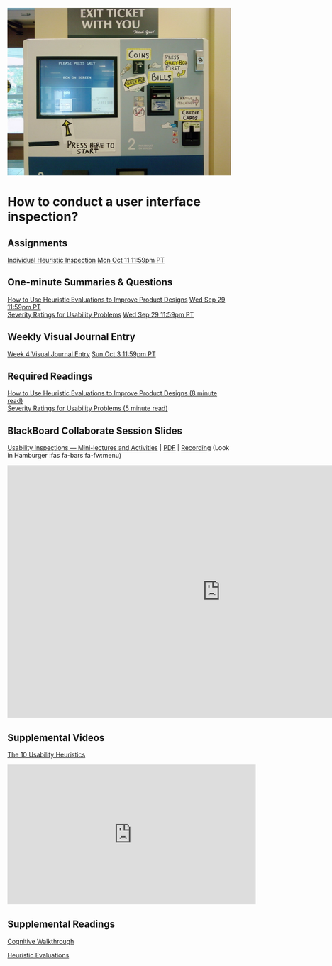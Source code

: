 ![Complex User Interface](assets/images/2760207306_21ac555261_b.jpg ':class=banner-image')

# How to conduct a user interface inspection?

## Assignments
[Individual Heuristic Inspection](https://canvas.sfu.ca/courses/64326/assignments/662758) <span class='badge'> [Mon Oct 11 11:59pm PT](https://www.timeanddate.com/worldclock/fixedtime.html?msg=CMPT-363+Individual+Heuristic+Inspection+Due+Date&iso=20211011T2359&p1=256)</span>  

## One-minute Summaries & Questions
[How to Use Heuristic Evaluations to Improve Product Designs](https://canvas.sfu.ca/courses/64326/assignments/662752) <span class='badge'> [Wed Sep 29 11:59pm PT](https://www.timeanddate.com/worldclock/fixedtime.html?msg=One-minute+Summaries+for+Week+4+Due+Date&iso=20210929T235900&p1=256)</span>  
[Severity Ratings for Usability Problems](https://canvas.sfu.ca/courses/64326/assignments/662755) <span class='badge'> [Wed Sep 29 11:59pm PT](https://www.timeanddate.com/worldclock/fixedtime.html?msg=One-minute+Summaries+for+Week+4+Due+Date&iso=20210929T235900&p1=256)</span>  

## Weekly Visual Journal Entry
[Week 4 Visual Journal Entry](https://canvas.sfu.ca/courses/64326/assignments/662769) <span class='badge'> [Sun Oct 3 11:59pm PT](https://www.timeanddate.com/worldclock/fixedtime.html?msg=CMPT-363+Week+4+Visual+Journal+Entry+Due+Date&iso=20211003T235900)</span>  

## Required Readings  
[How to Use Heuristic Evaluations to Improve Product Designs (8 minute read)](https://xd.adobe.com/ideas/process/user-testing/how-to-heuristic-evaluation-analysis-ux-design/)  
[Severity Ratings for Usability Problems (5 minute read)](https://www.nngroup.com/articles/how-to-rate-the-severity-of-usability-problems/)   

## BlackBoard Collaborate Session Slides
[Usability Inspections — Mini-lectures and Activities](https://docs.google.com/presentation/d/e/2PACX-1vTnbFvZuzqlanWD2R1YM2PWizDTl7WThN0dPdyaM0tw_FmAxIFkPh72s2L_avtITzkAWykeWmWDEDUG/pub?start=false&loop=false&delayms=3000) | [PDF](https://canvas.sfu.ca/courses/64326/files/folder/Downloads/Slides%20PDFs/Review%20and%20Discussion/Week-04) | [Recording](https://canvas.sfu.ca/courses/64326/external_tools/3544) (Look in Hamburger :fas fa-bars fa-fw:menu)

<div class="video-container-16by9"><iframe src="https://docs.google.com/presentation/d/e/2PACX-1vTnbFvZuzqlanWD2R1YM2PWizDTl7WThN0dPdyaM0tw_FmAxIFkPh72s2L_avtITzkAWykeWmWDEDUG/embed?start=false&loop=false&delayms=3000" frameborder="0" width="960" height="569" allowfullscreen="true" mozallowfullscreen="true" webkitallowfullscreen="true"></iframe></div>

## Supplemental Videos  
[The 10 Usability Heuristics](https://www.youtube.com/playlist?list=PLJOFJ3Ok_idtb2YeifXlG1-TYoMBLoG6I)  
<div class="video-container-16by9"><iframe width="560" height="315" src="https://www.youtube.com/embed/videoseries?list=PLJOFJ3Ok_idtb2YeifXlG1-TYoMBLoG6I" title="YouTube video player" frameborder="0" allow="accelerometer; autoplay; clipboard-write; encrypted-media; gyroscope; picture-in-picture" allowfullscreen></iframe></div>

## Supplemental Readings

[Cognitive Walkthrough](ux-techniques-guide/07.how-to-conduct-a-user-interface-inspection/cognitive-walkthroughs.md ':include')

[Heuristic Evaluations](ux-techniques-guide/07.how-to-conduct-a-user-interface-inspection/heuristic-evaluations.md ':include')
